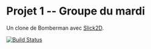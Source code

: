 # Projet 1 -- Groupe du mardi

Un clone de Bomberman avec [Slick2D](http://slick.ninjacave.com).

[![Build Status](https://travis-ci.org/TL1-fa17/projet1.svg?branch=master)](https://travis-ci.org/TL1-fa17/projet1)
